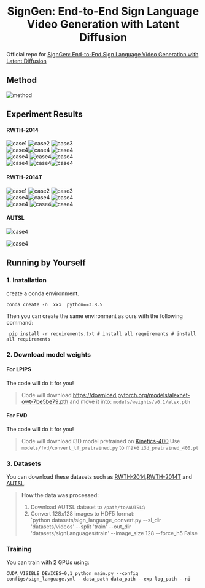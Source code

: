 <h1 align="center"> SignGen: End-to-End Sign Language Video Generation with Latent Diffusion</h1>

Official repo for [SignGen: End-to-End Sign Language Video Generation with Latent Diffusion](https://openreview.net/forum?id=qLuwGkbEAs)



## Method

![method](pic/framework_10.png "method")



## Experiment Results

#### RWTH-2014

![case1](pic/gif/1.gif "case1") ![case2](pic/gif/2.gif "case2") ![case3](pic/gif/3.gif "case3")  
![case4](pic/gif/4.gif "case4")![case4](pic/gif/5.gif "case4") ![case4](pic/gif/6.gif "case4")  
![case4](pic/gif/10.gif "case4") ![case4](pic/gif/11.gif "case4")![case4](pic/gif/12.gif "case4")   
![case4](pic/gif/19.gif "case4") ![case4](pic/gif/22.gif "case4")![case4](pic/gif/21.gif "case4")   

#### RWTH-2014T

![case1](pic/gif/7.gif "case1") ![case2](pic/gif/8.gif "case2") ![case3](pic/gif/9.gif "case3")  
![case4](pic/gif/13.gif "case4")![case4](pic/gif/14.gif "case4") ![case4](pic/gif/15.gif "case4")  
![case4](pic/gif/16.gif "case4") ![case4](pic/gif/17.gif "case4")![case4](pic/gif/23.gif "case4")  

#### AUTSL
![case4](pic/gif/24.gif "case4")  
  
![case4](pic/gif/25.gif "case4")  

## Running by Yourself

### 1. Installation 

create a conda environment.
```
conda create -n  xxx  python==3.8.5 
```

Then you  can create the same environment as ours with the following command:
```
 pip install -r requirements.txt # install all requirements # install all requirements
```

### 2. Download model weights

#### For LPIPS

The code will do it for you!
> Code will download https://download.pytorch.org/models/alexnet-owt-7be5be79.pth and move it into: `models/weights/v0.1/alex.pth`

#### For FVD

The code will do it for you!

> Code will download i3D model pretrained on [Kinetics-400](https://onedrive.live.com/download?cid=78EEF3EB6AE7DBCB&resid=78EEF3EB6AE7DBCB%21199&authkey=AApKdFHPXzWLNyI)
> Use `models/fvd/convert_tf_pretrained.py` to make `i3d_pretrained_400.pt`

### 3. Datasets

You can download these datasets such  as [RWTH-2014](https://www-i6.informatik.rwth-aachen.de/~koller/RWTH-PHOENIX/),[RWTH-2014T](https://www-i6.informatik.rwth-aachen.de/~koller/RWTH-PHOENIX-2014-T/) and [AUTSL](https://chalearnlap.cvc.uab.cat/dataset/40/data/66/description/).

> **How the data was processed:**
> 1. Download  AUTSL dataset to `/path/to/AUTSL`:\
> 2. Convert 128x128 images to HDF5 format:\
> `python datasets/sign_language_convert.py --sl_dir 'datasets/videos' --split 'train'  --out_dir 'datasets/signLanguages/train' --image_size 128  --force_h5 False

### Training

You can train  with 2 GPUs using:
```
CUDA_VISIBLE_DEVICES=0,1 python main.py --config configs/sign_language.yml --data_path data_path --exp log_path --ni
```
